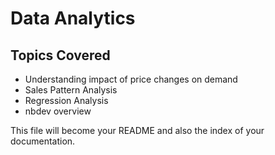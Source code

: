 Data Analytics
================

<!-- WARNING: THIS FILE WAS AUTOGENERATED! DO NOT EDIT! -->

## Topics Covered

<ul>
<li>
Understanding impact of price changes on demand
</li>
<li>
Sales Pattern Analysis
</li>
<li>
Regression Analysis
</li>
<li>
nbdev overview
</li>
</ul>

This file will become your README and also the index of your
documentation.
